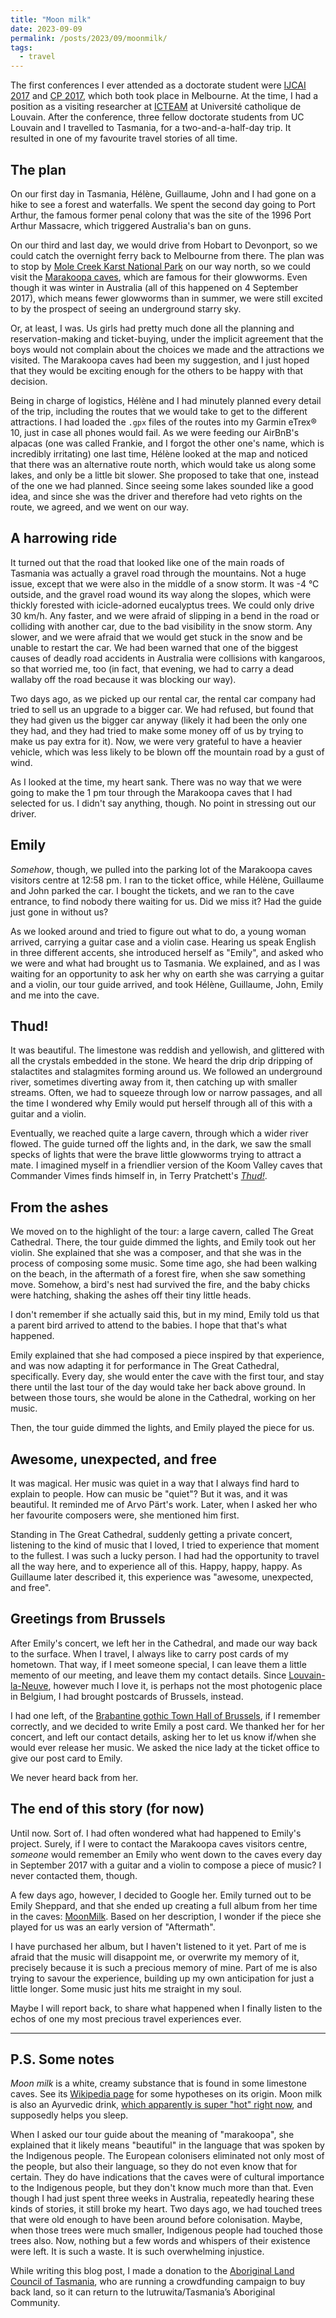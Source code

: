 ```yaml
---
title: "Moon milk"
date: 2023-09-09
permalink: /posts/2023/09/moonmilk/
tags:
  - travel
---
```


The first conferences I ever attended as a doctorate student were [IJCAI 2017](https://ijcai-17.org/) and [CP 2017](https://cp2017.a4cp.org/), which both took place in Melbourne. At the time, I had a position as a visiting researcher at [ICTEAM](https://uclouvain.be/en/research-institutes/icteam) at Université catholique de Louvain. After the conference, three fellow doctorate students from UC Louvain and I travelled to Tasmania, for a two-and-a-half-day trip. It resulted in one of my favourite travel stories of all time.

## The plan

On our first day in Tasmania, Hélène, Guillaume, John and I had gone on a hike to see a forest and waterfalls. We spent the second day going to Port Arthur, the famous former penal colony that was the site of the 1996 Port Arthur Massacre, which triggered Australia's ban on guns.

On our third and last day, we would drive from Hobart to Devonport, so we could catch the overnight ferry back to Melbourne from there. The plan was to stop by [Mole Creek Karst National Park](https://parks.tas.gov.au/explore-our-parks/mole-creek-karst-national-park) on our way north, so we could visit the [Marakoopa caves](https://www.discovertasmania.com.au/things-to-do/tours/molecreekcaves/marakoopa-cave-great-cathedral-and-glow-worms-tour/), which are famous for their glowworms. Even though it was winter in Australia (all of this happened on 4 September 2017), which means fewer glowworms than in summer, we were still excited to by the prospect of seeing an underground starry sky.

Or, at least, I was. Us girls had pretty much done all the planning and reservation-making and ticket-buying, under the implicit agreement that the boys would not complain about the choices we made and the attractions we visited. The Marakoopa caves had been my suggestion, and I just hoped that they would be exciting enough for the others to be happy with that decision.

Being in charge of logistics, Hélène and I had minutely planned every detail of the trip, including the routes that we would take to get to the different attractions. I had loaded the `.gpx` files of the routes into my Garmin eTrex® 10, just in case all phones would fail. As we were feeding our AirBnB's alpacas (one was called Frankie, and I forgot the other one's name, which is incredibly irritating) one last time, Hélène looked at the map and noticed that there was an alternative route north, which would take us along some lakes, and only be a little bit slower. She proposed to take that one, instead of the one we had planned. Since seeing some lakes sounded like a good idea, and since she was the driver and therefore had veto rights on the route, we agreed, and we went on our way.

## A harrowing ride

It turned out that the road that looked like one of the main roads of Tasmania was actually a gravel road through the mountains. Not a huge issue, except that we were also in the middle of a snow storm. It was -4 °C outside, and the gravel road wound its way along the slopes, which were thickly forested with icicle-adorned eucalyptus trees. We could only drive 30 km/h. Any faster, and we were afraid of slipping in a bend in the road or colliding with another car, due to the bad visibility in the snow storm. Any slower, and we were afraid that we would get stuck in the snow and be unable to restart the car. We had been warned that one of the biggest causes of deadly road accidents in Australia were collisions with kangaroos, so that worried me, too (in fact, that evening, we had to carry a dead wallaby off the road because it was blocking our way).

Two days ago, as we picked up our rental car, the rental car company had tried to sell us an upgrade to a bigger car. We had refused, but found that they had given us the bigger car anyway (likely it had been the only one they had, and they had tried to make some money off of us by trying to make us pay extra for it). Now, we were very grateful to have a heavier vehicle, which was less likely to be blown off the mountain road by a gust of wind.

As I looked at the time, my heart sank. There was no way that we were going to make the 1 pm tour through the Marakoopa caves that I had selected for us. I didn't say anything, though. No point in stressing out our driver. 

## Emily

*Somehow*, though, we pulled into the parking lot of the Marakoopa caves visitors centre at 12:58 pm. I ran to the ticket office, while Hélène, Guillaume and John parked the car. I bought the tickets, and we ran to the cave entrance, to find nobody there waiting for us. Did we miss it? Had the guide just gone in without us?

As we looked around and tried to figure out what to do, a young woman arrived, carrying a guitar case and a violin case. Hearing us speak English in three different accents, she introduced herself as "Emily", and asked who we were and what had brought us to Tasmania. We explained, and as I was waiting for an opportunity to ask her why on earth she was carrying a guitar and a violin, our tour guide arrived, and took Hélène, Guillaume, John, Emily and me into the cave.

## Thud!

It was beautiful. The limestone was reddish and yellowish, and glittered with all the crystals embedded in the stone. We heard the drip drip dripping of stalactites and stalagmites forming around us. We followed an underground river, sometimes diverting away from it, then catching up with smaller streams. Often, we had to squeeze through low or narrow passages, and all the time I wondered why Emily would put herself through all of this with a guitar and a violin. 

Eventually, we reached quite a large cavern, through which a wider river flowed. The guide turned off the lights and, in the dark, we saw the small specks of lights that were the brave little glowworms trying to attract a mate. I imagined myself in a friendlier version of the Koom Valley caves that Commander Vimes finds himself in, in Terry Pratchett's [*Thud!*](https://www.goodreads.com/book/show/62530.Thud).

## From the ashes

We moved on to the highlight of the tour: a large cavern, called The Great Cathedral. There, the tour guide dimmed the lights, and Emily took out her violin. She explained that she was a composer, and that she was in the process of composing some music. Some time ago, she had been walking on the beach, in the aftermath of a forest fire, when she saw something move. Somehow, a bird's nest had survived the fire, and the baby chicks were hatching, shaking the ashes off their tiny little heads.

I don't remember if she actually said this, but in my mind, Emily told us that a parent bird arrived to attend to the babies. I hope that that's what happened.

Emily explained that she had composed a piece inspired by that experience, and was now adapting it for performance in The Great Cathedral, specifically. Every day, she would enter the cave with the first tour, and stay there until the last tour of the day would take her back above ground. In between those tours, she would be alone in the Cathedral, working on her music.

Then, the tour guide dimmed the lights, and Emily played the piece for us.

## Awesome, unexpected, and free

It was magical. Her music was quiet in a way that I always find hard to explain to people. How can music be "quiet"? But it was, and it was beautiful. It reminded me of Arvo Pärt's work. Later, when I asked her who her favourite composers were, she mentioned him first.

Standing in The Great Cathedral, suddenly getting a private concert, listening to the kind of music that I loved, I tried to experience that moment to the fullest. I was such a lucky person. I had had the opportunity to travel all the way here, and to experience all of this. Happy, happy, happy. As Guillaume later described it, this experience was "awesome, unexpected, and free".

## Greetings from Brussels

After Emily's concert, we left her in the Cathedral, and made our way back to the surface. When I travel, I always like to carry post cards of my hometown. That way, if I meet someone special, I can leave them a little memento of our meeting, and leave them my contact details. Since [Louvain-la-Neuve](https://en.wikipedia.org/wiki/Louvain-la-Neuve), however much I love it, is perhaps not the most photogenic place in Belgium, I had brought postcards of Brussels, instead.

I had one left, of the [Brabantine gothic Town Hall of Brussels](https://en.wikipedia.org/wiki/Brussels_Town_Hall), if I remember correctly, and we decided to write Emily a post card. We thanked her for her concert, and left our contact details, asking her to let us know if/when she would ever release her music. We asked the nice lady at the ticket office to give our post card to Emily.

We never heard back from her.

## The end of this story (for now)

Until now. Sort of. I had often wondered what had happened to Emily's project. Surely, if I were to contact the Marakoopa caves visitors centre, *someone* would remember an Emily who went down to the caves every day in September 2017 with a guitar and a violin to compose a piece of music? I never contacted them, though.

A few days ago, however, I decided to Google her. Emily turned out to be Emily Sheppard, and that she ended up creating a full album from her time in the caves: [MoonMilk](https://emilycloud.bandcamp.com/album/moonmilk). Based on her description, I wonder if the piece she played for us was an early version of "Aftermath".

I have purchased her album, but I haven't listened to it yet. Part of me is afraid that the music will disappoint me, or overwrite my memory of it, precisely because it is such a precious memory of mine. Part of me is also trying to savour the experience, building up my own anticipation for just a little longer. Some music just hits me straight in my soul.

Maybe I will report back, to share what happened when I finally listen to the echos of one my most precious travel experiences ever.


*****


## P.S. Some notes

*Moon milk* is a white, creamy substance that is found in some limestone caves. See its [Wikipedia page](https://en.wikipedia.org/wiki/Moonmilk) for some hypotheses on its origin. Moon milk is also an Ayurvedic drink, [which apparently is super "hot" right now](https://www.thenationalnews.com/lifestyle/wellbeing/2023/06/11/what-is-moon-milk-ayurvedic-recipe-goes-viral-for-sleep-promoting-benefits/), and supposedly helps you sleep.

When I asked our tour guide about the meaning of "marakoopa", she explained that it likely means "beautiful" in the language that was spoken by the Indigenous people. The European colonisers eliminated not only most of the people, but also their language, so they do not even know that for certain. They do have indications that the caves were of cultural importance to the Indigenous people, but they don't know much more than that. Even though I had just spent three weeks in Australia, repeatedly hearing these kinds of stories, it still broke my heart. Two days ago, we had touched trees that were old enough to have been around before colonisation. Maybe, when those trees were much smaller, Indigenous people had touched those trees also. Now, nothing but a few words and whispers of their existence were left. It is such a waste. It is such overwhelming injustice.

While writing this blog post, I made a donation to the [Aboriginal Land Council of Tasmania](https://www.givinglandback.org/), who are running a crowdfunding campaign to buy back land, so it can return to the lutruwita/Tasmania’s Aboriginal Community.

